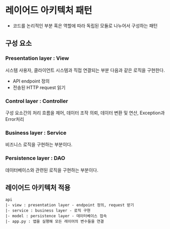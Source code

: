 # 레이어드 아키텍처 패턴

- 코드를 논리적인 부분 혹은 역할에 따라 독립된 모듈로 나누어서 구성하는 패턴

## 구성 요소

### **Presentation layer : View**
시스템 사용자, 클라이언트 시스템과 직접 연결되는 부분
다음과 같은 로직을 구현한다.
 - API endpoint 정의
 - 전송된 HTTP request 읽기

### **Control layer : Controller**
구성 요소간의 처리 흐름을 제어, 데이터 조작 의뢰, 데이터 변환 및 연산, Exception과 Error처리

 ### **Business layer : Service**
 비즈니스 로직을 구현하는 부분이다. 

 ### **Persistence layer : DAO**
 데이터베이스와 관련된 로직을 구현하는 부분이다.

## 레이어드 아키텍처 적용

```
api
|- view : presentation layer - endpoint 정의, request 받기
|- service : business layer - 로직 구현
|- model : persistence layer - 데이터베이스 접속
|- app.py : 앱을 실행해 모든 레이어의 변수들을 연결
```
